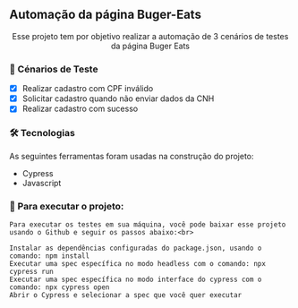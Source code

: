 ## Automação da página Buger-Eats
<p align="center">Esse projeto tem por objetivo realizar a automação de 3 cenários de testes da página Buger Eats</p>

### 🌱 Cénarios de Teste

- [x] Realizar cadastro com CPF inválido
- [x] Solicitar cadastro quando não enviar dados da CNH
- [x] Realizar cadastro com sucesso

### 🛠 Tecnologias

As seguintes ferramentas foram usadas na construção do projeto:

- Cypress
- Javascript


### 🤝 Para executar o projeto:

    Para executar os testes em sua máquina, você pode baixar esse projeto usando o Github e seguir os passos abaixo:<br>

    Instalar as dependências configuradas do package.json, usando o comando: npm install
    Executar uma spec específica no modo headless com o comando: npx cypress run
    Executar uma spec específica no modo interface do cypress com o comando: npx cypress open
    Abrir o Cypress e selecionar a spec que você quer executar
